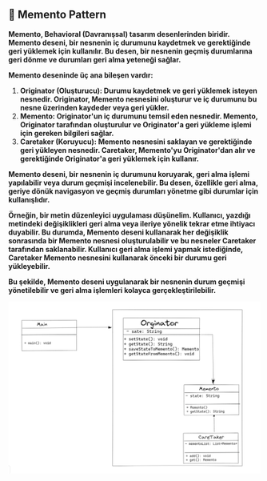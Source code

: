 ## :diamond_shape_with_a_dot_inside: Memento Pattern

**Memento, Behavioral (Davranışsal) tasarım desenlerinden biridir. Memento deseni, bir nesnenin iç durumunu kaydetmek ve gerektiğinde geri yüklemek için kullanılır. Bu desen, bir nesnenin geçmiş durumlarına geri dönme ve durumları geri alma yeteneği sağlar.**

**Memento deseninde üç ana bileşen vardır:**

1. **Originator (Oluşturucu): Durumu kaydetmek ve geri yüklemek isteyen nesnedir. Originator, Memento nesnesini oluşturur ve iç durumunu bu nesne üzerinden kaydeder veya geri yükler.**
2. **Memento: Originator'un iç durumunu temsil eden nesnedir. Memento, Originator tarafından oluşturulur ve Originator'a geri yükleme işlemi için gereken bilgileri sağlar.**
3. **Caretaker (Koruyucu): Memento nesnesini saklayan ve gerektiğinde geri yükleyen nesnedir. Caretaker, Memento'yu Originator'dan alır ve gerektiğinde Originator'a geri yüklemek için kullanır.**

**Memento deseni, bir nesnenin iç durumunu koruyarak, geri alma işlemi yapılabilir veya durum geçmişi incelenebilir. Bu desen, özellikle geri alma, geriye dönük navigasyon ve geçmiş durumları yönetme gibi durumlar için kullanışlıdır.**

**Örneğin, bir metin düzenleyici uygulaması düşünelim. Kullanıcı, yazdığı metindeki değişiklikleri geri alma veya ileriye yönelik tekrar etme ihtiyacı duyabilir. Bu durumda, Memento deseni kullanarak her değişiklik sonrasında bir Memento nesnesi oluşturulabilir ve bu nesneler Caretaker tarafından saklanabilir. Kullanıcı geri alma işlemi yapmak istediğinde, Caretaker Memento nesnesini kullanarak önceki bir durumu geri yükleyebilir.**

**Bu şekilde, Memento deseni uygulanarak bir nesnenin durum geçmişi yönetilebilir ve geri alma işlemleri kolayca gerçekleştirilebilir.**

![](../images/19-Behavioral-Memento.png)